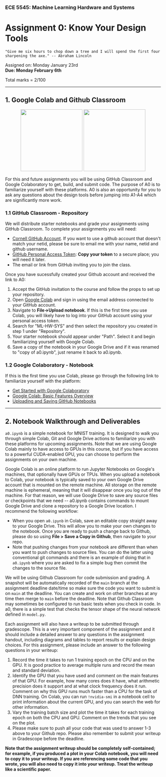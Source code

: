 ### ECE 5545: Machine Learning Hardware and Systems

# Assignment 0: Know Your Design Tools

`"Give me six hours to chop down a tree and I will spend the first four sharpening the axe." -- Abraham Lincoln`

Assigned on: Monday January 23rd    
**Due: Monday February 6th**

Total marks = 2/100

----

## 1. Google Colab and Github Classroom
<p align="center">
  <img src= "https://colab.research.google.com/img/colab_favicon_256px.png" height="200" class="center" />
  <img src= "https://warm-sands-54620.herokuapp.com/assets/pack/original-38e4c80879.png" height="200" class="center" />
</p>

For this and future assignments you will be using GitHub Classroom and Google Colaboratory to get, build, and submit code. The purpose of A0 is to familiarize yourself with these platforms. A0 is also an opportunity for you to ask any questions about the design tools before jumping into A1-A4 which are significantly more work.

### 1.1 GitHub Classroom - Repository

We will distribute starter notebooks and grade your assignments using GitHub Classroom. To complete your assignments you will need:

- [Cornell GitHub Account](https://www.cs.cornell.edu/courses/cs3410/2018sp/resources/username.html). If you want to use a github account that doesn't match your netid, please be sure to email me with your name, netid and github username.
- [GitHub Personal Access Token](https://docs.github.com/en/authentication/keeping-your-account-and-data-secure/creating-a-personal-access-token): **Copy your token** to a secure place; you will need it later.
- The email or link from GitHub inviting you to join the class. <br>
  
Once you have sucessfully created your Github account and received the link to A0:
1) Accept the GitHub invitation to the course and follow the props to set up your repository.
2) Open [Google Colab](https://colab.research.google.com/) and sign in using the email address connected to your GitHub account. 
3) Navigate to **File->Upload notebook**. If this is the first time you use Colab, you will likely have to log into your GitHub account using your personal access token. 
4) Search for "ML-HW-SYS" and then select the repository you created in step 1 under "Repository". 
5) Your starter notebook should appear under "Path". Select it and begin familiarizing yourself with Google Colab. 
6) Save a copy of the notebook in your Google Drive and if it was renamed to "copy of a0.ipynb", just rename it back to a0.ipynb.
 
 
### 1.2 Google Colaboratory - Notebook

If this is the first time you use Colab, please go through the following link to familiarize yourself with the platform:
- [Get Started with Google Colaboratory](https://youtu.be/inN8seMm7UI)
- [Google Colab: Basic Features Overview](https://colab.research.google.com/notebooks/basic_features_overview.ipynb) 
- [Uploading and Saving GitHub Notebooks](https://colab.research.google.com/github/googlecolab/colabtools/blob/master/notebooks/colab-github-demo.ipynb)

 
---

## 2. Notebook Walkthrough and Deliverables

`a0.ipynb` is a simple notebook for MNIST training. It is designed to walk you through simple Colab, Git and Google Drive actions to familiarize you with these platforms for upcoming assignments. Note that we are using Google Colab mainly to have access to GPUs in this course, but if you have access to a powerful CUDA-enabled GPU, you can choose to perform the assignments on your own machine.

Google Colab is an online platform to run Jupyter Notebooks on Google's machines, that optionally have GPUs or TPUs. When you upload a notebook to Colab, your notebook is typically saved to your own Google Drive account that is mounted on the remote machine. All storage on the remote machine is ephemeral, meaning that it will disappear once you log out of the machine. For that reason, we will use Google Drive to save any source files or checkpoints that we need -- a0.ipynb contains commands to mount Google Drive and clone a repository to a Google Drive location. I recommend the following workflow:

- When you open `a0.ipynb` in Colab, save an editable copy straight away to your Google Drive. This will allow you to make your own changes to the notebook. Once you are ready to push a change back to Github, please do so using **File > Save a Copy in Github**, then navigate to your repo.
- Note that pushing changes from your notebook are different than when you want to push changes to source files. You can do the latter using conventional git commands and there is an example of doing that in `a0.ipynb` where you are asked to fix a simple bug then commit the changes to the source file.


We will be using Github Classroom for code submission and grading. A snapshot will be automatically recorded of the `main` branch at the assignment deadline date/time so make sure the code you want to submit is on `main` at the deadline. You can create and work on other branches at any time then merge to `main` before the deadline. Note that Github Classroom may sometimes be configured to run basic tests when you check in code. In a0, there is a simple test that checks the tensor shape of the neural network defined in `model.py`.

Each assignment will also have a writeup to be submitted through gradescope. This is a very important component of the assignment and it should include a detailed answer to any questions in the assignment handout, including diagrams and tables to report results or explain design choices. For this assignment, please include an answer to the following questions in your writeup:

1. Record the time it takes to run 1 training epoch on the CPU and on the GPU. It is good practice to average multiple runs and record the mean and standard deviation.
2. Identify the GPU that you have used and comment on the main features of that GPU. For example, how many cores does it have, what arithmetic precision does it support and at what clock frequency does it run. Comment on why this GPU runs much faster than a CPU for the task of DNN training. On Colab, you can run `!nvidia-smi` in a notebook cell to print information about the current GPU, and you can search the web for other information.
3. Vary the training batch size and plot the time it takes for each training epoch on both the CPU and GPU. Comment on the trends that you see on the plot.
4. Please make sure to push all your code that was used to answer 1-3 above to your Github repo. Please also remember to submit your writeup in Gradescope before the deadline. 
 
**Note that the assignment writeup should be completely self-contained; for example, if you produced a plot in your Colab notebook, you will need to copy it to your writeup. If you are referencing some code that you wrote, you will also need to copy it into your writeup. Treat the writeup like a scientific paper.**
